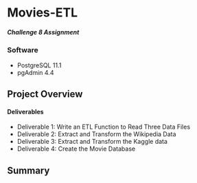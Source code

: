 # Movies-ETL
##### Challenge 8 Assignment

### Software
- PostgreSQL 11.1
- pgAdmin 4.4

## Project Overview


#### Deliverables
- Deliverable 1: Write an ETL Function to Read Three Data Files
- Deliverable 2: Extract and Transform the Wikipedia Data
- Deliverable 3: Extract and Transform the Kaggle data
- Deliverable 4: Create the Movie Database

## Summary



